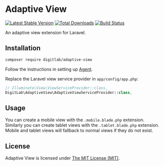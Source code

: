 # Adaptive View

[![Latest Stable Version](http://img.shields.io/packagist/v/digitlab/adaptive-view.svg)](https://packagist.org/packages/digitlab/adaptive-view) [![Total Downloads](http://img.shields.io/packagist/dm/digitlab/adaptive-view.svg)](https://packagist.org/packages/digitlab/adaptive-view) [![Build Status](http://img.shields.io/travis/DigitLab/adaptive-view.svg)](https://travis-ci.org/DigitLab/adaptive-view)

An adaptive view extension for Laravel.

## Installation

```bash
composer require digitlab/adaptive-view
```

Follow the instructions in setting up [Agent](https://github.com/jenssegers/agent).

Replace the Laravel view service provider in `app/config/app.php`:

```php
// Illuminate\View\ViewServiceProvider::class,
DigitLab\AdaptiveView\AdaptiveViewServiceProvider::class,
```

## Usage

You can create a mobile view with the ```.mobile.blade.php``` extension. Similarly you can create tablet views with
the ```.tablet.blade.php``` extension. Mobile and tablet views will fallback to normal views if they do not exist.

## License

Adaptive View is licensed under [The MIT License (MIT)](LICENSE).
